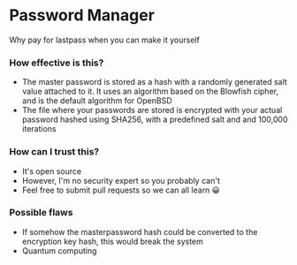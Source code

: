 # Password Manager

Why pay for lastpass when you can make it yourself

### How effective is this?
- The master password is stored as a hash with a randomly generated salt value attached to it. It uses an algorithm based on the Blowfish cipher, and is the default algorithm for OpenBSD
- The file where your passwords are stored is encrypted with your actual password hashed using SHA256, with a predefined salt and and 100,000 iterations

### How can I trust this?
- It's open source
- However, I'm no security expert so you probably can't
- Feel free to submit pull requests so we can all learn 😀

### Possible flaws
- If somehow the masterpassword hash could be converted to the encryption key hash, this would break the system
- Quantum computing

